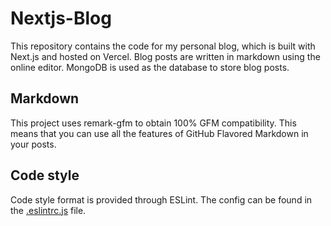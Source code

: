 # Nextjs-Blog

This repository contains the code for my personal blog, which is built with Next.js and hosted on Vercel. Blog posts are written in markdown using the online editor. MongoDB is used as the database to store blog posts.


## Markdown

This project uses remark-gfm to obtain 100% GFM compatibility. This means that you can use all the features of GitHub Flavored Markdown in your posts.


## Code style

Code style format is provided through ESLint. The config can be found in the [.eslintrc.js](.eslintrc.js) file.
